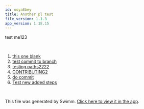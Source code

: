 ```yaml
---
id: ooya8bey
title: Another pl test
file_version: 1.1.3
app_version: 1.18.15
---
```


<!-- Intro - Do not remove this comment -->
test me123

<br/>

<!-- Steps - Do not remove this comment -->
1. [this one blank](this-one-blank.8wpb8106.sw.md)
2. [test commit to branch](test-commit-to-branch.10obx.sw.md)
3. [testing paths2222](testing-paths2222.765nq.sw.md)
4. [CONTRIBUTING2](contributing2.593oz.sw.md)
5. [do commit](do-commit.35vv88l1.sw.md)
6. [Test new added steps](test-new-added-steps.3s5nyk3q.sw.md)


<br/>

This file was generated by Swimm. [Click here to view it in the app](http://localhost:5000/repos/Z2l0aHViJTNBJTNBc3ItZXh0ZW5zaW9uJTNBJTNBZG91ZWs=/playlists/ooya8bey).
